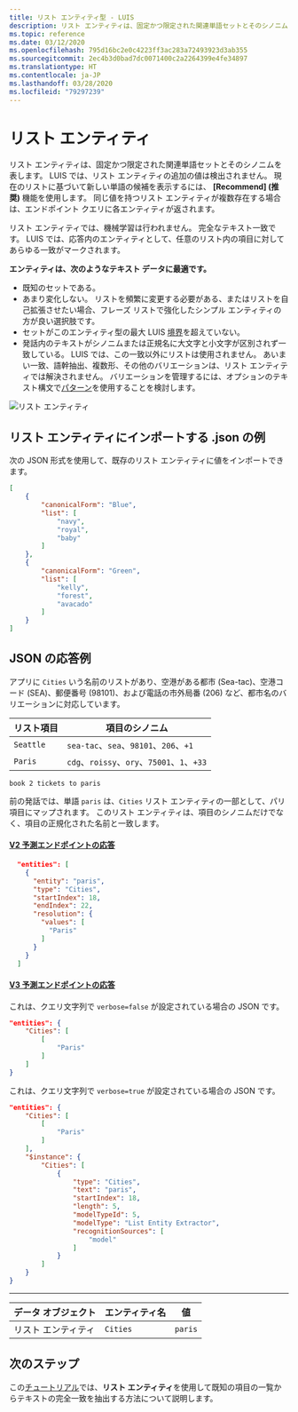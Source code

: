 ```yaml
---
title: リスト エンティティ型 - LUIS
description: リスト エンティティは、固定かつ限定された関連単語セットとそのシノニムを表します。 LUIS では、リスト エンティティの追加の値は検出されません。 現在のリストに基づいて新しい単語の候補を表示するには、[Recommend] (推奨) 機能を使用します。
ms.topic: reference
ms.date: 03/12/2020
ms.openlocfilehash: 795d16bc2e0c4223ff3ac283a72493923d3ab355
ms.sourcegitcommit: 2ec4b3d0bad7dc0071400c2a2264399e4fe34897
ms.translationtype: HT
ms.contentlocale: ja-JP
ms.lasthandoff: 03/28/2020
ms.locfileid: "79297239"
---
```

# <a name="list-entity"></a>リスト エンティティ

リスト エンティティは、固定かつ限定された関連単語セットとそのシノニムを表します。 LUIS では、リスト エンティティの追加の値は検出されません。 現在のリストに基づいて新しい単語の候補を表示するには、 **[Recommend] (推奨)** 機能を使用します。 同じ値を持つリスト エンティティが複数存在する場合は、エンドポイント クエリに各エンティティが返されます。

リスト エンティティでは、機械学習は行われません。 完全なテキスト一致です。 LUIS では、応答内のエンティティとして、任意のリスト内の項目に対してあらゆる一致がマークされます。

**エンティティは、次のようなテキスト データに最適です。**

* 既知のセットである。
* あまり変化しない。 リストを頻繁に変更する必要がある、またはリストを自己拡張させたい場合、フレーズ リストで強化したシンプル エンティティの方が良い選択肢です。
* セットがこのエンティティ型の最大 LUIS [境界](luis-boundaries.md)を超えていない。
* 発話内のテキストがシノニムまたは正規名に大文字と小文字が区別されず一致している。 LUIS では、この一致以外にリストは使用されません。 あいまい一致、語幹抽出、複数形、その他のバリエーションは、リスト エンティティでは解決されません。 バリエーションを管理するには、オプションのテキスト構文で[パターン](reference-pattern-syntax.md#syntax-to-mark-optional-text-in-a-template-utterance)を使用することを検討します。

![リスト エンティティ](./media/luis-concept-entities/list-entity.png)

## <a name="example-json-to-import-into-list-entity"></a>リスト エンティティにインポートする .json の例

  次の JSON 形式を使用して、既存のリスト エンティティに値をインポートできます。

  ```JSON
  [
      {
          "canonicalForm": "Blue",
          "list": [
              "navy",
              "royal",
              "baby"
          ]
      },
      {
          "canonicalForm": "Green",
          "list": [
              "kelly",
              "forest",
              "avacado"
          ]
      }
  ]
  ```

## <a name="example-json-response"></a>JSON の応答例

アプリに `Cities` いう名前のリストがあり、空港がある都市 (Sea-tac)、空港コード (SEA)、郵便番号 (98101)、および電話の市外局番 (206) など、都市名のバリエーションに対応しています。

|リスト項目|項目のシノニム|
|---|---|
|`Seattle`|`sea-tac`、`sea`、`98101`、`206`、`+1` |
|`Paris`|`cdg`、`roissy`、`ory`、`75001`、`1`、`+33`|

`book 2 tickets to paris`

前の発話では、単語 `paris` は、`Cities` リスト エンティティの一部として、パリ項目にマップされます。 このリスト エンティティは、項目のシノニムだけでなく、項目の正規化された名前と一致します。

#### <a name="v2-prediction-endpoint-response"></a>[V2 予測エンドポイントの応答](#tab/V2)

```JSON
  "entities": [
    {
      "entity": "paris",
      "type": "Cities",
      "startIndex": 18,
      "endIndex": 22,
      "resolution": {
        "values": [
          "Paris"
        ]
      }
    }
  ]
```

#### <a name="v3-prediction-endpoint-response"></a>[V3 予測エンドポイントの応答](#tab/V3)


これは、クエリ文字列で `verbose=false` が設定されている場合の JSON です。

```json
"entities": {
    "Cities": [
        [
            "Paris"
        ]
    ]
}
```

これは、クエリ文字列で `verbose=true` が設定されている場合の JSON です。

```json
"entities": {
    "Cities": [
        [
            "Paris"
        ]
    ],
    "$instance": {
        "Cities": [
            {
                "type": "Cities",
                "text": "paris",
                "startIndex": 18,
                "length": 5,
                "modelTypeId": 5,
                "modelType": "List Entity Extractor",
                "recognitionSources": [
                    "model"
                ]
            }
        ]
    }
}
```

* * *

|データ オブジェクト|エンティティ名|値|
|--|--|--|
|リスト エンティティ|`Cities`|`paris`|


## <a name="next-steps"></a>次のステップ

この[チュートリアル](tutorial-list-entity.md)では、**リスト エンティティ**を使用して既知の項目の一覧からテキストの完全一致を抽出する方法について説明します。
